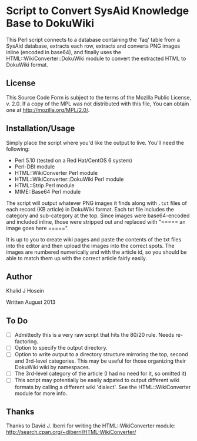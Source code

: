 # Script to Convert SysAid Knowledge Base to DokuWiki

This Perl script connects to a database containing the 'faq' table from a SysAid database, extracts each row, extracts and converts PNG images inline 
(encoded in base64), and finally uses the HTML::WikiConverter::DokuWiki module to convert the extracted HTML to DokuWiki format.

## License

This Source Code Form is subject to the terms of the Mozilla Public License, v. 2.0. If a copy of the MPL was not distributed with this file, You can obtain one at http://mozilla.org/MPL/2.0/.

## Installation/Usage 

Simply place the script where you'd like the output to live. You'll need the following:
* Perl 5.10 (tested on a Red Hat/CentOS 6 system)
* Perl-DBI module
* HTML::WikiConverter Perl module
* HTML::WikiConverter::DokuWiki Perl module
* HTML::Strip Perl module
* MIME::Base64 Perl module

The script will output whatever PNG images it finds along with `.txt` files of each record (KB article) in DokuWiki format. Each txt file includes the category and sub-category at the top. Since images were base64-encoded and included inline, those were stripped out and replaced with "===== an image goes here =====".

It is up to you to create wiki pages and paste the contents of the txt files into the editor and then upload the images into the correct spots. The images are numbered numerically and with the article id, so you should be able to match them up with the correct article fairly easily.

## Author

Khalid J Hosein

Written August 2013

## To Do

- [ ] Admittedly this is a very raw script that hits the 80/20 rule. Needs 
re-factoring.
- [ ] Option to specify the output directory.
- [ ] Option to write output to a directory structure mirroring the top, second and 3rd-level categories. This may be useful for those organizing their DokuWiki wiki by namespaces.
- [ ] The 3rd-level category of the article (I had no need for it, so omitted it)
- [ ] This script may potentially be easily adpated to output different wiki formats by calling a different wiki 'dialect'. See the HTML::WikiConverter module for more info.

## Thanks

Thanks to David J. Iberri for writing the HTML::WikiConverter module: 
http://search.cpan.org/~diberri/HTML-WikiConverter/
